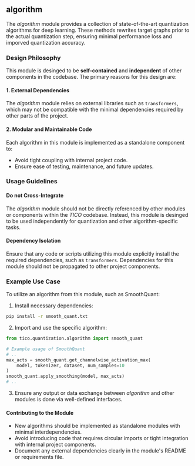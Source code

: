 ## algorithm

The _algorithm_ module provides a collection of state-of-the-art quantization algorithms 
 for deep learning. These methods rewrites target graphs prior to the actual quantization 
step, ensuring minimal performance loss and imporved quantization accuracy.

### Design Philosophy

This module is desinged to be **self-contained** and **independent** of other components
 in the codebase. The primary reasons for this design are:

#### 1. External Dependencies

The _algorithm_ module relies on external libraries such as `transformers`, which may not
 be compatible with the minimal dependencies required by other parts of the project.

#### 2. Modular and Maintainable Code

Each algorithm in this module is implemented as a standalone component to:
- Avoid tight coupling with internal project code.
- Ensure ease of testing, maintenance, and future updates.

### Usage Guidelines

#### Do not Cross-Integrate

The _algorithm_ module should not be directly referenced by other modules or components
 within the _TICO_ codebase. Instead, this module is desinged to be used independently
for quantization and other algorithm-specific tasks.

#### Dependency Isolation

Ensure that any code or scripts utilizing this module explicitly install the required dependencies,
 such as `transformers`. Dependencies for this module should not be propagated to other project
components.

### Example Use Case

To utilize an algorithm from this module, such as SmoothQuant:

1. Install necessary dependencies:

```bash
pip install -r smooth_quant.txt
```

2. Import and use the specific algorithm:

```python
from tico.quantization.algorithm import smooth_quant

# Example usage of SmoothQuant
# ..
max_acts = smooth_quant.get_channelwise_activation_max(
    model, tokenizer, dataset, num_samples=10
)
smooth_quant.apply_smoothing(model, max_acts)
# ..
```

3. Ensure any output or data exchange between _algorithm_ and other modules is done via
 well-defined interfaces.

#### Contributing to the Module

- New algorithms should be implemented as standalone modules with minimal interdependencies.
- Avoid introducing code that requires circular imports or tight integration with internal
 project components.
- Document any external dependencies clearly in the module's README or requirements file.
